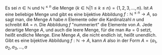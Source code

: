 Es sei $n\in \mathbb{N}$ und $\mathbb{N}^{\leq n}$ die Menge $\{k\in \mathbb{N}|1\leq k\leq n\}=\{1,2,3,\dots,n\}$. Ist $A$ eine beliebige Menge und gibt es eine bijektive Abbildung $f:\mathbb{N}^{\leq n}\to A$, so sagt man, die Menge $A$ habe $n$ Elemente oder die Kardinalzahl $n$ und schreibt $\#A=n$. Die Abbildung $f$ "nummeriert" die Elemente von $A$. Jede derartige Menge $A$, und auch die leere Menge, für die man $\#\varnothing=0$ setzt, heißt endliche Menge.
Eine Menge $A$, die nicht endlich ist, heißt unendlich. Gibt es eine bijektive Abbildung $f:\mathbb{N}\to A$, kann $A$ also in der Form $A=\{a_{1},a_{2},a_{3},\dots,a$